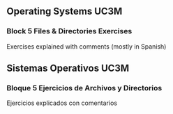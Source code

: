 ## Operating Systems UC3M
### Block 5 Files & Directories Exercises
Exercises explained with comments (mostly in Spanish)


##  Sistemas Operativos UC3M
### Bloque 5 Ejercicios de Archivos y Directorios
Ejercicios explicados con comentarios
